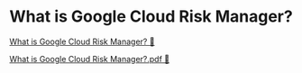 # What is Google Cloud Risk Manager?

[What is Google Cloud Risk Manager? &#128279;](https://www.coursera.org/learn/strategies-for-cloud-security-risk-management/supplement/rXTgh/what-is-google-cloud-risk-manager)

[What is Google Cloud Risk Manager?.pdf 🔗](https://1drv.ms/b/c/526c45566c8c239a/Eeb5ztk3rylPpW9JMirJoiIBTDlJdswTcbVWRY7p4wRSeA?e=1JIQkn)
